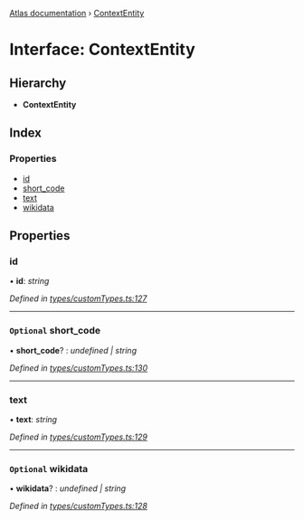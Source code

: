 [Atlas documentation](../globals.md) › [ContextEntity](contextentity.md)

# Interface: ContextEntity

## Hierarchy

* **ContextEntity**

## Index

### Properties

* [id](contextentity.md#id)
* [short_code](contextentity.md#optional-short_code)
* [text](contextentity.md#text)
* [wikidata](contextentity.md#optional-wikidata)

## Properties

###  id

• **id**: *string*

*Defined in [types/customTypes.ts:127](https://github.com/chronark/atlas/blob/11701e8/src/types/customTypes.ts#L127)*

___

### `Optional` short_code

• **short_code**? : *undefined | string*

*Defined in [types/customTypes.ts:130](https://github.com/chronark/atlas/blob/11701e8/src/types/customTypes.ts#L130)*

___

###  text

• **text**: *string*

*Defined in [types/customTypes.ts:129](https://github.com/chronark/atlas/blob/11701e8/src/types/customTypes.ts#L129)*

___

### `Optional` wikidata

• **wikidata**? : *undefined | string*

*Defined in [types/customTypes.ts:128](https://github.com/chronark/atlas/blob/11701e8/src/types/customTypes.ts#L128)*
